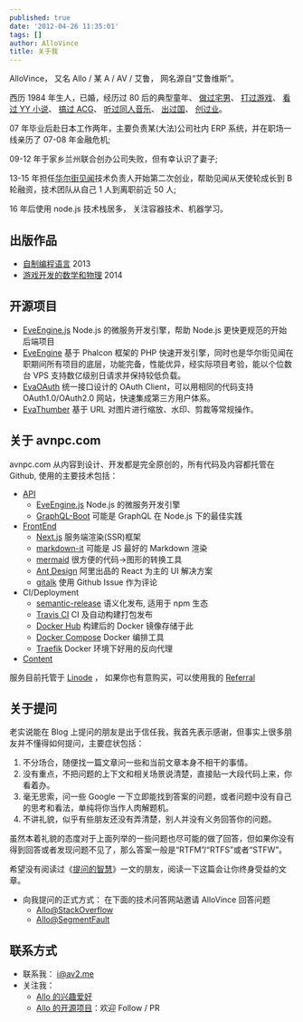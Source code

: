 ```yaml
---
published: true
date: '2012-04-26 11:35:01'
tags: []
author: AlloVince
title: 关于我
---
```


AlloVince， 又名 Allo / 某 A / AV / 艾鲁， 网名源自“艾鲁维斯”。

西历 1984 年生人，已婚，经历过 80 后的典型童年、
[做过宅男](https://avnpc.com/pages/OX)、
[打过游戏](https://avnpc.com/pages/Farland_Series)、
[看过 YY 小说](https://avnpc.com/pages/memorialize_of_chinese_net_novels)、
[搞过 ACG](https://avnpc.com/pages/Memories_Off_2nd_ost_review)、
[听过同人音乐](https://avnpc.com/pages/shikata_akiko)、
[出过国](https://avnpc.com/pages/akihabara)、
[创过业](https://avnpc.com/pages/projects)。

07 年毕业后赴日本工作两年，主要负责某(大法)公司社内 ERP 系统，并在职场一线亲历了 07-08 年金融危机;

09-12 年于家乡兰州联合创办公司失败，但有幸认识了妻子;

13-15 年担任[华尔街见闻](https://wallstreetcn.com/)技术负责人开始第二次创业，帮助见闻从天使轮成长到 B 轮融资，技术团队从自己 1 人到离职前近 50 人;

16 年后使用 node.js 技术栈居多， 关注容器技术、机器学习。

## 出版作品

- [自制编程语言](http://book.douban.com/subject/25735333/) 2013
- [游戏开发的数学和物理](http://book.douban.com/subject/26274169/) 2014

## 开源项目

- [EveEngine.js](https://github.com/EvaEngine/EvaEngine.js) Node.js 的微服务开发引擎，帮助 Node.js 更快更规范的开始后端项目
- [EveEngine](http://avnpc.com/pages/eva-engine) 基于 Phalcon 框架的 PHP 快速开发引擎，同时也是华尔街见闻在职期间所有项目的底层，功能完备，性能优异，经实际项目考验，能以个位数台 VPS 支持数亿级别日请求并保持较低负载。
- [EvaOAuth](http://avnpc.com/pages/evaoauth) 统一接口设计的 OAuth Client，可以用相同的代码支持 OAuth1.0/OAuth2.0 网站，快速集成第三方用户体系。
- [EvaThumber](http://avnpc.com/pages/evathumber) 基于 URL 对图片进行缩放、水印、剪裁等常规操作。

## 关于 avnpc.com

avnpc.com 从内容到设计、开发都是完全原创的，所有代码及内容都托管在 Github, 使用的主要技术包括：

- [API](https://github.com/AlloVince/avnpc.js)
  - [EveEngine.js](https://github.com/EvaEngine/EvaEngine.js) Node.js 的微服务开发引擎
  - [GraphQL-Boot](https://github.com/AlloVince/graphql-boot) 可能是 GraphQL 在 Node.js 下的最佳实践
- [FrontEnd](https://github.com/AlloVince/avnpc.front)
  - [Next.js](https://github.com/zeit/next.js) 服务端渲染(SSR)框架
  - [markdown-it](https://github.com/markdown-it/markdown-it) 可能是 JS 最好的 Markdown 渲染
  - [mermaid](https://mermaidjs.github.io/) 很方便的代码->图形的转换工具
  - [Ant Design](https://ant.design/) 阿里出品的 React 为主的 UI 解决方案
  - [gitalk](https://github.com/gitalk/gitalk) 使用 Github Issue 作为评论
- CI/Deployment
  - [semantic-release](https://github.com/semantic-release/semantic-release) 语义化发布, 适用于 npm 生态
  - [Travis CI](https://travis-ci.org/) CI 及自动构建打包发布
  - [Docker Hub](https://hub.docker.com/) 构建后的 Docker 镜像存储于此
  - [Docker Compose](https://docs.docker.com/compose/) Docker 编排工具
  - [Traefik](https://github.com/containous/traefik/) Docker 环境下好用的反向代理
- [Content](https://github.com/AlloVince/avnpc.content)

服务目前托管于 [Linode](https://www.linode.com/) ， 如果你也有意购买，可以使用我的 [Referral](https://www.linode.com/?r=a33af5735a21b63c784f7cd2cf87dba00fd319a2)

## 关于提问

老实说能在 Blog 上提问的朋友是出于信任我，我首先表示感谢，但事实上很多朋友并不懂得如何提问，主要症状包括：

1. 不分场合，随便找一篇文章问一些和当前文章本身不相干的事情。
2. 没有重点，不把问题的上下文和相关场景说清楚，直接贴一大段代码上来，你看着办。
3. 毫无思索，问一些 Google 一下立即能找到答案的问题，或者问题中没有自己的思考和看法，单纯将你当作人肉解题机。
4. 不讲礼貌，似乎有些朋友还没有弄清楚，别人并没有义务回答你的问题。

虽然本着礼貌的态度对于上面列举的一些问题也尽可能的做了回答，但如果你没有得到回答或者发现问题不见了，那么答案一般是“RTFM”/“RTFS”或者“STFW”。

希望没有阅读过《[提问的智慧](https://github.com/ryanhanwu/How-To-Ask-Questions-The-Smart-Way/blob/master/README-zh_CN.md)》一文的朋友，阅读一下这篇会让你终身受益的文章。

- 向我提问的正式方式： 在下面的技术问答网站邀请 AlloVince 回答问题
    - [Allo@StackOverflow](http://stackoverflow.com/users/1445934/allovince)
    - [Allo@SegmentFault](http://segmentfault.com/u/allovince)

## 联系方式

- 联系我： i@av2.me
- 关注我：
  - [Allo 的兴趣爱好][]
  - [Allo 的开源项目][]：欢迎 Follow / PR


[Allo 的兴趣爱好]: http://zh.wikipedia.org/wiki/User:AlloVince
[Allo 的开源项目]: https://github.com/AlloVince
